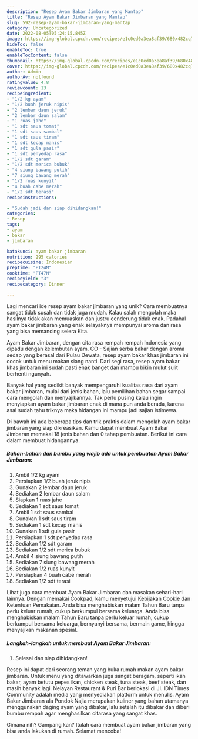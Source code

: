```yaml
---
description: "Resep Ayam Bakar Jimbaran yang Mantap"
title: "Resep Ayam Bakar Jimbaran yang Mantap"
slug: 592-resep-ayam-bakar-jimbaran-yang-mantap
category: Uncategorized
date: 2022-08-05T05:24:15.845Z
image: https://img-global.cpcdn.com/recipes/e1c0ed0a3ea8af39/680x482cq70/ayam-bakar-jimbaran-foto-resep-utama.jpg
hideToc: false
enableToc: true
enableTocContent: false
thumbnail: https://img-global.cpcdn.com/recipes/e1c0ed0a3ea8af39/680x482cq70/ayam-bakar-jimbaran-foto-resep-utama.jpg
cover: https://img-global.cpcdn.com/recipes/e1c0ed0a3ea8af39/680x482cq70/ayam-bakar-jimbaran-foto-resep-utama.jpg
author: Admin
authorAv: notfound
ratingvalue: 4.8
reviewcount: 13
recipeingredient:
- "1/2 kg ayam"
- "1/2 buah jeruk nipis"
- "2 lembar daun jeruk"
- "2 lembar daun salam"
- "1 ruas jahe"
- "1 sdt saus tomat"
- "1 sdt saus sambal"
- "1 sdt saus tiram"
- "1 sdt kecap manis"
- "1 sdt gula pasir"
- "1 sdt penyedap rasa"
- "1/2 sdt garam"
- "1/2 sdt merica bubuk"
- "4 siung bawang putih"
- "7 siung bawang merah"
- "1/2 ruas kunyit"
- "4 buah cabe merah"
- "1/2 sdt terasi"
recipeinstructions:

- "Sudah jadi dan siap dihidangkan!"
categories:
- Resep
tags:
- ayam
- bakar
- jimbaran

katakunci: ayam bakar jimbaran 
nutrition: 295 calories
recipecuisine: Indonesian
preptime: "PT24M"
cooktime: "PT47M"
recipeyield: "3"
recipecategory: Dinner

---
```





Lagi mencari ide resep ayam bakar jimbaran yang unik? Cara membuatnya sangat tidak susah dan tidak juga mudah. Kalau salah mengolah maka hasilnya tidak akan memuaskan dan justru cenderung tidak enak. Padahal ayam bakar jimbaran yang enak selayaknya mempunyai aroma dan rasa yang bisa memancing selera Kita.





Ayam Bakar Jimbaran, dengan cita rasa rempah rempah Indonesia yang dipadu dengan kelembutan ayam. CO - Sajian serba bakar dengan aroma sedap yang berasal dari Pulau Dewata, resep ayam bakar khas jimbaran ini cocok untuk menu makan siang nanti. Dari segi rasa, resep ayam bakar khas jimbaran ini sudah pasti enak banget dan mampu bikin mulut sulit berhenti ngunyah.

Banyak hal yang sedikit banyak mempengaruhi kualitas rasa dari ayam bakar jimbaran, mulai dari jenis bahan, lalu pemilihan bahan segar sampai cara mengolah dan menyajikannya. Tak perlu pusing kalau ingin menyiapkan ayam bakar jimbaran enak di mana pun anda berada, karena asal sudah tahu triknya maka hidangan ini mampu jadi sajian istimewa.






Di bawah ini ada beberapa tips dan trik praktis dalam mengolah ayam bakar jimbaran yang siap dikreasikan. Kamu dapat membuat Ayam Bakar Jimbaran memakai 18 jenis bahan dan 0 tahap pembuatan. Berikut ini cara dalam membuat hidangannya.

<!--inarticleads1-->

##### Bahan-bahan dan bumbu yang wajib ada untuk pembuatan Ayam Bakar Jimbaran:

1. Ambil 1/2 kg ayam
1. Persiapkan 1/2 buah jeruk nipis
1. Gunakan 2 lembar daun jeruk
1. Sediakan 2 lembar daun salam
1. Siapkan 1 ruas jahe
1. Sediakan 1 sdt saus tomat
1. Ambil 1 sdt saus sambal
1. Gunakan 1 sdt saus tiram
1. Sediakan 1 sdt kecap manis
1. Gunakan 1 sdt gula pasir
1. Persiapkan 1 sdt penyedap rasa
1. Sediakan 1/2 sdt garam
1. Sediakan 1/2 sdt merica bubuk
1. Ambil 4 siung bawang putih
1. Sediakan 7 siung bawang merah
1. Sediakan 1/2 ruas kunyit
1. Persiapkan 4 buah cabe merah
1. Sediakan 1/2 sdt terasi


Lihat juga cara membuat Ayam Bakar Jimbaran dan masakan sehari-hari lainnya. Dengan memakai Cookpad, kamu menyetujui Kebijakan Cookie dan Ketentuan Pemakaian. Anda bisa menghabiskan malam Tahun Baru tanpa perlu keluar rumah, cukup berkumpul bersama keluarga. Anda bisa menghabiskan malam Tahun Baru tanpa perlu keluar rumah, cukup berkumpul bersama keluarga, bernyanyi bersama, bermain game, hingga menyajikan makanan spesial. 

<!--inarticleads2-->

##### Langkah-langkah untuk membuat Ayam Bakar Jimbaran:


1. Selesai dan siap dihidangkan!

Resep ini dapat dari seorang teman yang buka rumah makan ayam bakar jimbaran. Untuk menu yang ditawarkan juga sangat beragam, seperti ikan bakar, ayam betutu pepes ikan, chicken steak, tuna steak, beef steak, dan masih banyak lagi. Nelayan Restaurant &amp; Puri Bar berlokasi di Jl. IDN Times Community adalah media yang menyediakan platform untuk menulis. Ayam Bakar Jimbaran ala Pondok Najla merupakan kuliner yang bahan utamanya menggunakan daging ayam yang dibakar, lalu setelah itu dibakar dan diberi bumbu rempah agar menghasilkan citarasa yang sangat khas. 

Gimana nih? Gampang kan? Itulah cara membuat ayam bakar jimbaran yang bisa anda lakukan di rumah. Selamat mencoba!
